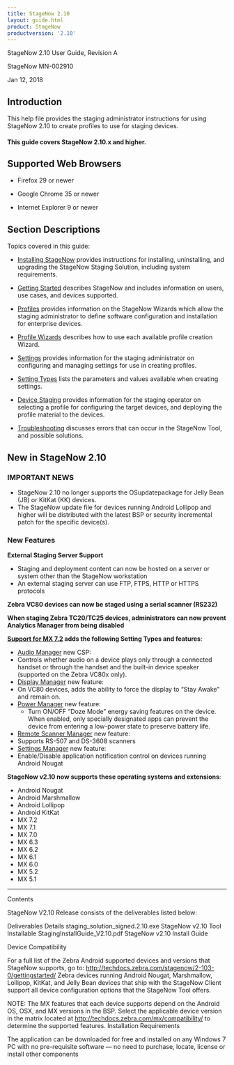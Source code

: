```yaml
---
title: StageNow 2.10
layout: guide.html
product: StageNow
productversion: '2.10'
---
```


StageNow 2.10 User Guide, Revision A

StageNow MN-002910 

Jan 12, 2018


## Introduction
This help file provides the staging administrator instructions for using StageNow 2.10 to create profiles to use for staging devices.

#### This guide covers StageNow 2.10.x and higher. 

## Supported Web Browsers

* Firefox 29 or newer

* Google Chrome 35 or newer 

* Internet Explorer 9 or newer

## Section Descriptions
Topics covered in this guide:

* [Installing StageNow](../installing) provides instructions for installing, uninstalling, and upgrading the StageNow Staging Solution, including system requirements.

* [Getting Started](../gettingstarted) describes StageNow and includes information on users, use cases, and devices supported.

* [Profiles](../stagingprofiles) provides information on the StageNow Wizards which allow the staging administrator to define software configuration and installation for enterprise devices.

* [Profile Wizards](../ProfileWizards) describes how to use each available profile creation Wizard.

* [Settings](../settingconfig) provides information for the staging administrator on configuring and managing settings for use in creating profiles.

* [Setting Types](../CSPreference) lists the parameters and values available when creating settings.

* [Device Staging](../stageclient) provides information for the staging operator on selecting a profile for configuring the target devices, and deploying the profile material to the devices.

* [Troubleshooting](../troubleshooting) discusses errors that can occur in the StageNow Tool, and possible solutions.

## New in StageNow 2.10

### IMPORTANT NEWS 

* StageNow 2.10 no longer supports the OSupdatepackage for Jelly Bean (JB) or KitKat (KK) devices.
* The StageNow update file for devices running Android Lollipop and higher will be distributed with the latest BSP or security incremental patch for the specific device(s). 

### New Features

**External Staging Server Support**
* Staging and deployment content can now be hosted on a server or system other than the StageNow workstation
* An external staging server can use FTP, FTPS, HTTP or HTTPS protocols 

**Zebra VC80 devices can now be staged using a serial scanner (RS232)**

**When staging Zebra TC20/TC25 devices, administrators can now prevent Analytics Manager from being disabled**

**[Support for MX 7.2](../stagingprofiles/#mx6xselection) adds the following Setting Types and features**:
* [Audio Manager](../csp/audiomgr) new CSP:
 * Controls whether audio on a device plays only through a connected handset or through the handset and the built-in device speaker (supported on the Zebra VC80x only).
* [Display Manager](../csp/display) new feature:
 * On VC80 devices, adds the ability to force the display to “Stay Awake” and remain on.
* [Power Manager](../csp/power) new feature:
	* Turn ON/OFF “Doze Mode” energy saving features on the device. When enabled, only specially designated apps can prevent the device from entering a low-power state to preserve battery life. 
* [Remote Scanner Manager](../csp/rsm) new feature:
 * Supports RS-507 and DS-3608 scanners
* [Settings Manager](../csp/settingsmgr) new feature:
 * Enable/Disable application notification control on devices running Android Nougat

**StageNow v2.10 now supports these operating systems and extensions**: 

* Android Nougat
* Android Marshmallow
* Android Lollipop
* Android KitKat
* MX 7.2
* MX 7.1
* MX 7.0
* MX 6.3
* MX 6.2
* MX 6.1
* MX 6.0
* MX 5.2
* MX 5.1

-----

Contents
 
StageNow V2.10 Release consists of the deliverables listed below:
  
Deliverables
Details
staging_solution_signed.2.10.exe
StageNow v2.10 Tool Installable 
StagingInstallGuide_V2.10.pdf
StageNow v2.10 Install Guide 

Device Compatibility
 
For a full list of the Zebra Android supported devices and versions that StageNow supports, go to:
http://techdocs.zebra.com/stagenow/2-103-0/gettingstarted/
Zebra devices running Android Nougat, Marshmallow, Lollipop, KitKat, and Jelly Bean devices that ship with the StageNow Client support all device configuration options that the StageNow Tool offers.

NOTE: The MX features that each device supports depend on the Android OS, OSX, and MX versions in the BSP. Select the applicable device version in the matrix located at http://techdocs.zebra.com/mx/compatibility/ to determine the supported features.
Installation Requirements
 
The application can be downloaded for free and installed on any Windows 7 PC with no pre-requisite software — no need to purchase, locate, license or install other components
